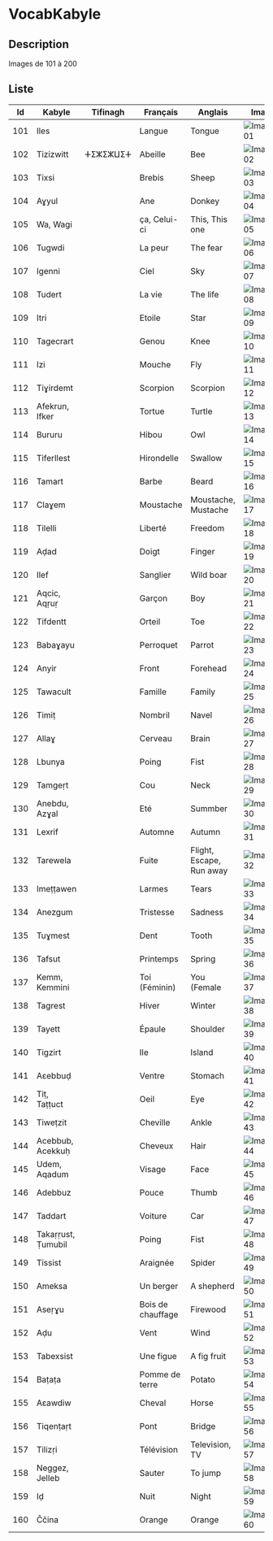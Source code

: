 # VocabKabyle
## Description

Images de 101 à 200

## Liste
| Id  | Kabyle             | Tifinagh | Français          | Anglais                  | Image               |
|-----|--------------------|----------|-------------------|--------------------------|---------------------|
| 101 | Iles               |          | Langue            | Tongue                   | ![Image101][Img101] |
| 102 | Tizizwitt          | ⵜⵉⵣⵉⵣⵡⵉⵜ | Abeille           | Bee                      | ![Image102][Img102] |
| 103 | Tixsi              |          | Brebis            | Sheep                    | ![Image103][Img103] |
| 104 | Aɣyul              |          | Ane               | Donkey                   | ![Image104][Img104] |
| 105 | Wa, Wagi           |          | ça, Celui-ci      | This, This one           | ![Image105][Img105] |
| 106 | Tugwdi             |          | La peur           | The fear                 | ![Image106][Img106] |
| 107 | Igenni             |          | Ciel              | Sky                      | ![Image107][Img107] |
| 108 | Tudert             |          | La vie            | The life                 | ![Image108][Img108] |
| 109 | Itri               |          | Etoile            | Star                     | ![Image109][Img109] |
| 110 | Tagecrart          |          | Genou             | Knee                     | ![Image110][Img110] |
| 111 | Izi                |          | Mouche            | Fly                      | ![Image111][Img111] |
| 112 | Tiɣirdemt          |          | Scorpion          | Scorpion                 | ![Image112][Img112] |
| 113 | Afekrun, Ifker     |          | Tortue            | Turtle                   | ![Image113][Img113] |
| 114 | Bururu             |          | Hibou             | Owl                      | ![Image114][Img114] |
| 115 | Tiferllest         |          | Hirondelle        | Swallow                  | ![Image115][Img115] |
| 116 | Tamart             |          | Barbe             | Beard                    | ![Image116][Img116] |
| 117 | Claɣem             |          | Moustache         | Moustache, Mustache      | ![Image117][Img117] |
| 118 | Tilelli            |          | Liberté           | Freedom                  | ![Image118][Img118] |
| 119 | Aḍad               |          | Doigt             | Finger                   | ![Image119][Img119] |
| 120 | Ilef               |          | Sanglier          | Wild boar                | ![Image120][Img120] |
| 121 | Aqcic, Aqṛuṛ       |          | Garçon            | Boy                      | ![Image121][Img121] |
| 122 | Tifdentt           |          | Orteil            | Toe                      | ![Image122][Img122] |
| 123 | Babaɣayu           |          | Perroquet         | Parrot                   | ![Image123][Img123] |
| 124 | Anyir              |          | Front             | Forehead                 | ![Image124][Img124] |
| 125 | Tawacult           |          | Famille           | Family                   | ![Image125][Img125] |
| 126 | Timiṭ              |          | Nombril           | Navel                    | ![Image126][Img126] |
| 127 | Allaɣ              |          | Cerveau           | Brain                    | ![Image127][Img127] |
| 128 | Lbunya             |          | Poing             | Fist                     | ![Image128][Img128] |
| 129 | Tamgeṛt            |          | Cou               | Neck                     | ![Image129][Img129] |
| 130 | Anebdu, Azɣal      |          | Eté               | Summber                  | ![Image130][Img130] |
| 131 | Lexrif             |          | Automne           | Autumn                   | ![Image131][Img131] |
| 132 | Tarewela           |          | Fuite             | Flight, Escape, Run away | ![Image132][Img132] |
| 133 | Imeṭṭawen          |          | Larmes            | Tears                    | ![Image133][Img133] |
| 134 | Anezgum            |          | Tristesse         | Sadness                  | ![Image134][Img134] |
| 135 | Tuɣmest            |          | Dent              | Tooth                    | ![Image135][Img135] |
| 136 | Tafsut             |          | Printemps         | Spring                   | ![Image136][Img136] |
| 137 | Kemm, Kemmini      |          | Toi (Féminin)     | You (Female              | ![Image137][Img137] |
| 138 | Tagrest            |          | Hiver             | Winter                   | ![Image138][Img138] |
| 139 | Tayett             |          | Épaule            | Shoulder                 | ![Image139][Img139] |
| 140 | Tigzirt            |          | Ile               | Island                   | ![Image140][Img140] |
| 141 | Aεebbuḍ            |          | Ventre            | Stomach                  | ![Image141][Img141] |
| 142 | Tiṭ, Taṭṭuct       |          | Oeil              | Eye                      | ![Image142][Img142] |
| 143 | Tiweṭzit           |          | Cheville          | Ankle                    | ![Image143][Img143] |
| 144 | Acebbub, Acekkuḥ   |          | Cheveux           | Hair                     | ![Image144][Img144] |
| 145 | Udem, Aqadum       |          | Visage            | Face                     | ![Image145][Img145] |
| 146 | Adebbuz            |          | Pouce             | Thumb                    | ![Image146][Img146] |
| 147 | Taddart            |          | Voiture           | Car                      | ![Image147][Img147] |
| 148 | Takaṛṛust, Ṭumubil |          | Poing             | Fist                     | ![Image148][Img148] |
| 149 | Tissist            |          | Araignée          | Spider                   | ![Image149][Img149] |
| 150 | Ameksa             |          | Un berger         | A shepherd               | ![Image150][Img150] |
| 151 | Aseṛɣu             |          | Bois de chauffage | Firewood                 | ![Image151][Img151] |
| 152 | Aḍu                |          | Vent              | Wind                     | ![Image152][Img152] |
| 153 | Tabexsist          |          | Une figue         | A fig fruit              | ![Image153][Img153] |
| 154 | Baṭaṭa             |          | Pomme de terre    | Potato                   | ![Image154][Img154] |
| 155 | Aεawdiw            |          | Cheval            | Horse                    | ![Image155][Img155] |
| 156 | Tiqenṭaṛt          |          | Pont              | Bridge                   | ![Image156][Img156] |
| 157 | Tilizṛi            |          | Télévision        | Television, TV           | ![Image157][Img157] |
| 158 | Neggez, Jelleb     |          | Sauter            | To jump                  | ![Image158][Img158] |
| 159 | Iḍ                 |          | Nuit              | Night                    | ![Image159][Img159] |
| 160 | Ččina              |          | Orange            | Orange                   | ![Image160][Img160] |










[Img101]:https://raw.githubusercontent.com/VocabKabyle/VocabKabyle/master/Type_1/images/101.png
[Img102]:https://raw.githubusercontent.com/VocabKabyle/VocabKabyle/master/Type_1/images/102.png
[Img103]:https://raw.githubusercontent.com/VocabKabyle/VocabKabyle/master/Type_1/images/103.png
[Img104]:https://raw.githubusercontent.com/VocabKabyle/VocabKabyle/master/Type_1/images/104.png
[Img105]:https://raw.githubusercontent.com/VocabKabyle/VocabKabyle/master/Type_1/images/105.png
[Img106]:https://raw.githubusercontent.com/VocabKabyle/VocabKabyle/master/Type_1/images/106.png
[Img107]:https://raw.githubusercontent.com/VocabKabyle/VocabKabyle/master/Type_1/images/107.png
[Img108]:https://raw.githubusercontent.com/VocabKabyle/VocabKabyle/master/Type_1/images/108.png
[Img109]:https://raw.githubusercontent.com/VocabKabyle/VocabKabyle/master/Type_1/images/109.png
[Img110]:https://raw.githubusercontent.com/VocabKabyle/VocabKabyle/master/Type_1/images/110.png
[Img111]:https://raw.githubusercontent.com/VocabKabyle/VocabKabyle/master/Type_1/images/111.png
[Img112]:https://raw.githubusercontent.com/VocabKabyle/VocabKabyle/master/Type_1/images/112.png
[Img113]:https://raw.githubusercontent.com/VocabKabyle/VocabKabyle/master/Type_1/images/113.png
[Img114]:https://raw.githubusercontent.com/VocabKabyle/VocabKabyle/master/Type_1/images/114.png
[Img115]:https://raw.githubusercontent.com/VocabKabyle/VocabKabyle/master/Type_1/images/115.png
[Img116]:https://raw.githubusercontent.com/VocabKabyle/VocabKabyle/master/Type_1/images/116.png
[Img117]:https://raw.githubusercontent.com/VocabKabyle/VocabKabyle/master/Type_1/images/117.png
[Img118]:https://raw.githubusercontent.com/VocabKabyle/VocabKabyle/master/Type_1/images/118.png
[Img119]:https://raw.githubusercontent.com/VocabKabyle/VocabKabyle/master/Type_1/images/119.png
[Img120]:https://raw.githubusercontent.com/VocabKabyle/VocabKabyle/master/Type_1/images/120.png
[Img121]:https://raw.githubusercontent.com/VocabKabyle/VocabKabyle/master/Type_1/images/121.png
[Img122]:https://raw.githubusercontent.com/VocabKabyle/VocabKabyle/master/Type_1/images/122.png
[Img123]:https://raw.githubusercontent.com/VocabKabyle/VocabKabyle/master/Type_1/images/123.png
[Img124]:https://raw.githubusercontent.com/VocabKabyle/VocabKabyle/master/Type_1/images/124.png
[Img125]:https://raw.githubusercontent.com/VocabKabyle/VocabKabyle/master/Type_1/images/125.png
[Img126]:https://raw.githubusercontent.com/VocabKabyle/VocabKabyle/master/Type_1/images/126.png
[Img127]:https://raw.githubusercontent.com/VocabKabyle/VocabKabyle/master/Type_1/images/127.png
[Img128]:https://raw.githubusercontent.com/VocabKabyle/VocabKabyle/master/Type_1/images/128.png
[Img129]:https://raw.githubusercontent.com/VocabKabyle/VocabKabyle/master/Type_1/images/129.png
[Img130]:https://raw.githubusercontent.com/VocabKabyle/VocabKabyle/master/Type_1/images/130.png
[Img131]:https://raw.githubusercontent.com/VocabKabyle/VocabKabyle/master/Type_1/images/131.png
[Img132]:https://raw.githubusercontent.com/VocabKabyle/VocabKabyle/master/Type_1/images/132.png
[Img133]:https://raw.githubusercontent.com/VocabKabyle/VocabKabyle/master/Type_1/images/133.png
[Img134]:https://raw.githubusercontent.com/VocabKabyle/VocabKabyle/master/Type_1/images/134.png
[Img135]:https://raw.githubusercontent.com/VocabKabyle/VocabKabyle/master/Type_1/images/135.png
[Img136]:https://raw.githubusercontent.com/VocabKabyle/VocabKabyle/master/Type_1/images/136.png
[Img137]:https://raw.githubusercontent.com/VocabKabyle/VocabKabyle/master/Type_1/images/137.png
[Img138]:https://raw.githubusercontent.com/VocabKabyle/VocabKabyle/master/Type_1/images/138.png
[Img139]:https://raw.githubusercontent.com/VocabKabyle/VocabKabyle/master/Type_1/images/139.png
[Img140]:https://raw.githubusercontent.com/VocabKabyle/VocabKabyle/master/Type_1/images/140.png
[Img141]:https://raw.githubusercontent.com/VocabKabyle/VocabKabyle/master/Type_1/images/141.png
[Img142]:https://raw.githubusercontent.com/VocabKabyle/VocabKabyle/master/Type_1/images/142.png
[Img143]:https://raw.githubusercontent.com/VocabKabyle/VocabKabyle/master/Type_1/images/143.png
[Img144]:https://raw.githubusercontent.com/VocabKabyle/VocabKabyle/master/Type_1/images/144.png
[Img145]:https://raw.githubusercontent.com/VocabKabyle/VocabKabyle/master/Type_1/images/145.png
[Img146]:https://raw.githubusercontent.com/VocabKabyle/VocabKabyle/master/Type_1/images/146.png
[Img147]:https://raw.githubusercontent.com/VocabKabyle/VocabKabyle/master/Type_1/images/147.png
[Img148]:https://raw.githubusercontent.com/VocabKabyle/VocabKabyle/master/Type_1/images/148.png
[Img149]:https://raw.githubusercontent.com/VocabKabyle/VocabKabyle/master/Type_1/images/149.png
[Img150]:https://raw.githubusercontent.com/VocabKabyle/VocabKabyle/master/Type_1/images/150.png
[Img151]:https://raw.githubusercontent.com/VocabKabyle/VocabKabyle/master/Type_1/images/151.png
[Img152]:https://raw.githubusercontent.com/VocabKabyle/VocabKabyle/master/Type_1/images/152.png
[Img153]:https://raw.githubusercontent.com/VocabKabyle/VocabKabyle/master/Type_1/images/153.png
[Img154]:https://raw.githubusercontent.com/VocabKabyle/VocabKabyle/master/Type_1/images/154.png
[Img155]:https://raw.githubusercontent.com/VocabKabyle/VocabKabyle/master/Type_1/images/155.png
[Img156]:https://raw.githubusercontent.com/VocabKabyle/VocabKabyle/master/Type_1/images/156.png
[Img157]:https://raw.githubusercontent.com/VocabKabyle/VocabKabyle/master/Type_1/images/157.png
[Img158]:https://raw.githubusercontent.com/VocabKabyle/VocabKabyle/master/Type_1/images/158.png
[Img159]:https://raw.githubusercontent.com/VocabKabyle/VocabKabyle/master/Type_1/images/159.png
[Img160]:https://raw.githubusercontent.com/VocabKabyle/VocabKabyle/master/Type_1/images/160.png
